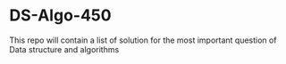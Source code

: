 # DS-Algo-450
This repo will contain a list of solution for the most important question of Data structure and algorithms
